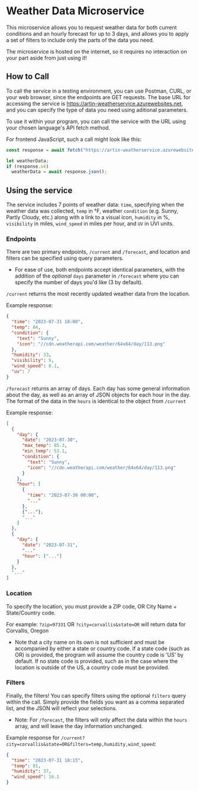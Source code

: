 # Weather Data Microservice

This microservice allows you to request weather data for both current conditions and an hourly forecast for up to 3 days, and allows you to apply a set of filters to include only the parts of the data you need.

The microservice is hosted on the internet, so it requires no interaction on your part aside from just using it!

## How to Call

To call the service in a testing environment, you can use Postman, CURL, or your web browser, since the endpoints are GET requests. The base URL for accessing the service is https://artin-weatherservice.azurewebsites.net,
and you can specify the type of data you need using aditional parameters. 

To use it within your program, you can call the service with the URL using your chosen language's API fetch method.

For frontend JavaScript, such a call might look like this:

```js
const response = await fetch("https://artin-weatherservice.azurewebsites.net"/* + additional parameters */);

let weatherData;
if (response.ok)
  weatherData = await response.json();
```

## Using the service 

The service includes 7 points of weather data: `time`, specifying when the weather data was collected, `temp` in °F, weather `condition` (e.g. Sunny, Partly Cloudy, etc.) along with a link to a visual icon, `humidity` in %, `visibility` in miles, `wind_speed` in miles per hour, and `UV` in UVI units.

### Endpoints

There are two primary endpoints, `/current` and `/forecast`, and location and filters can be specified using query parameters. 

- For ease of use, both endpoints accept identical parameters, with the addition of the *optional* `days` parameter in `/forecast` where you can specify the number of days you'd like (3 by default).


`/current` returns the most recently updated weather data from the location. 

Example response:
```json
{
  "time": "2023-07-31 18:00",
  "temp": 84,
  "condition": {
    "text": "Sunny",
    "icon": "//cdn.weatherapi.com/weather/64x64/day/113.png"
  },
  "humidity": 33,
  "visibility": 9,
  "wind_speed": 8.1,
  "uv": 7
}
```

`/forecast` returns an array of days. Each day has some general information about the day, as well as an array of JSON objects for each hour in the day. The format of the data in the `hours` is identical to the object from `/current`

Example response: 

```json
[
  {
    "day": {
      "date": "2023-07-30",
      "max_temp": 85.3,
      "min_temp": 53.1,
      "condition": {
        "text": "Sunny",
        "icon": "//cdn.weatherapi.com/weather/64x64/day/113.png"
      }
    },
    "hour": [
      {
        "time": "2023-07-30 00:00",
        "..."
      },
      {"..."},
      "..."
    ]
  },
  {
    "day": {
      "date": "2023-07-31",
      "..."
      "hour": ["..."]
    }
  },
  "..."
]
```
### Location

To specify the location, you must provide a ZIP code, OR City Name + State/Country code. 

For example:
`?zip=97331` OR `?city=corvallis&state=OR` will return data for Corvallis, Oregon
- Note that a city name on its own is not sufficient and must be accompanied by either a state or country code. If a state code (such as OR) is provided, the program will assume the country code is 'US' by default. If no state code is provided, such as in the case where the location is outside of the US, a country code must be provided.


### Filters

Finally, the filters! You can specify filters using the optional `filters` query within the call. Simply provide the fields you want as a comma separated list, and the JSON will reflect your selections. 
- Note: For `/forecast`, the filters will only affect the data within the `hours` array, and will leave the day information unchanged.

Example response for
`/current?city=corvallis&state=OR&filters=temp,humidity,wind_speed`:
```json
{
  "time": "2023-07-31 18:15",
  "temp": 81,
  "humidity": 37,
  "wind_speed": 16.1
}
```



